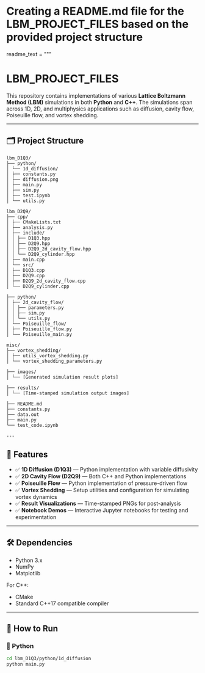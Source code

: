 # Creating a README.md file for the LBM_PROJECT_FILES based on the provided project structure

readme_text = """
# LBM_PROJECT_FILES

This repository contains implementations of various **Lattice Boltzmann Method (LBM)** simulations in both **Python** and **C++**. The simulations span across 1D, 2D, and multiphysics applications such as diffusion, cavity flow, Poiseuille flow, and vortex shedding.

---

## 🗂 Project Structure
```
lbm_D1Q3/
├── python/
│ └── 1d_diffusion/
│ ├── constants.py
│ ├── diffusion.png
│ ├── main.py
│ ├── sim.py
│ ├── test.ipynb
│ └── utils.py

lbm_D2Q9/
├── cpp/
│ ├── CMakeLists.txt
│ ├── analysis.py
│ ├── include/
│ │ ├── D1Q3.hpp
│ │ ├── D2Q9.hpp
│ │ ├── D2Q9_2d_cavity_flow.hpp
│ │ └── D2Q9_cylinder.hpp
│ ├── main.cpp
│ └── src/
│ ├── D1Q3.cpp
│ ├── D2Q9.cpp
│ ├── D2Q9_2d_cavity_flow.cpp
│ └── D2Q9_cylinder.cpp

├── python/
│ ├── 2d_cavity_flow/
│ │ ├── parameters.py
│ │ ├── sim.py
│ │ └── utils.py
│ └── Poiseuille_flow/
│ ├── Poiseuille_flow.py
│ └── Poiseuille_main.py

misc/
├── vortex_shedding/
│ ├── utils_vortex_shedding.py
│ └── vortex_shedding_parameters.py

├── images/
│ └── [Generated simulation result plots]

├── results/
│ └── [Time-stamped simulation output images]

├── README.md
├── constants.py
├── data.out
├── main.py
└── test_code.ipynb

---
```
## 📌 Features

- ✅ **1D Diffusion (D1Q3)** — Python implementation with variable diffusivity
- ✅ **2D Cavity Flow (D2Q9)** — Both C++ and Python implementations
- ✅ **Poiseuille Flow** — Python implementation of pressure-driven flow
- ✅ **Vortex Shedding** — Setup utilities and configuration for simulating vortex dynamics
- ✅ **Result Visualizations** — Time-stamped PNGs for post-analysis
- ✅ **Notebook Demos** — Interactive Jupyter notebooks for testing and experimentation

---

## 🛠 Dependencies

- Python 3.x
- NumPy
- Matplotlib

For C++:
- CMake
- Standard C++17 compatible compiler

---

## 🚀 How to Run

### 🐍 Python
```bash
cd lbm_D1Q3/python/1d_diffusion
python main.py

